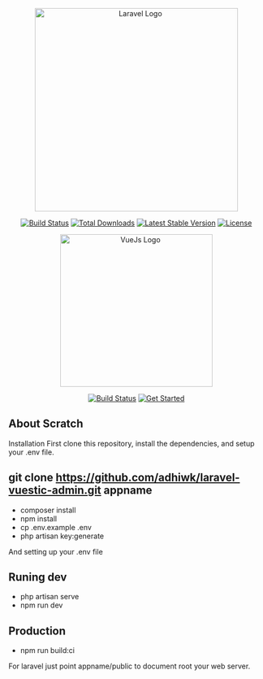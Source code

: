 <p align="center"><a href="https://laravel.com" target="_blank"><img src="https://raw.githubusercontent.com/laravel/art/master/logo-lockup/5%20SVG/2%20CMYK/1%20Full%20Color/laravel-logolockup-cmyk-red.svg" width="400" alt="Laravel Logo"></a></p>

<p align="center">
<a href="https://github.com/laravel/framework/actions"><img src="https://github.com/laravel/framework/workflows/tests/badge.svg" alt="Build Status"></a>
<a href="https://packagist.org/packages/laravel/framework"><img src="https://img.shields.io/packagist/dt/laravel/framework" alt="Total Downloads"></a>
<a href="https://packagist.org/packages/laravel/framework"><img src="https://img.shields.io/packagist/v/laravel/framework" alt="Latest Stable Version"></a>
<a href="https://packagist.org/packages/laravel/framework"><img src="https://img.shields.io/packagist/l/laravel/framework" alt="License"></a>
</p>

<p align="center"><a href="https://https://vuejs.org" target="_blank"><img src="https://avatars.githubusercontent.com/u/6128107" width="300" height="300" alt="VueJs Logo"></a></p>

<p align="center">
<a href="https://www.npmjs.com/package/vue"><img src="https://camo.githubusercontent.com/72bf57dfe6d4658e21dc36b0c1c2247edd7f0c81d0fd6513a72e419be917e9d5/68747470733a2f2f696d672e736869656c64732e696f2f6e706d2f762f7675652e737667" alt="Build Status"></a>
<a href="https://vuejs.org/guide/introduction.html"><img src="https://img.shields.io/packagist/dt/laravel/framework" alt="Get Started"></a>
</p>

## About Scratch

Installation
First clone this repository, install the dependencies, and setup your .env file.

## git clone https://github.com/adhiwk/laravel-vuestic-admin.git appname

-   composer install
-   npm install
-   cp .env.example .env
-   php artisan key:generate

And setting up your .env file

## Runing dev

-   php artisan serve
-   npm run dev

## Production

-   npm run build:ci

For laravel just point appname/public to document root your web server.
